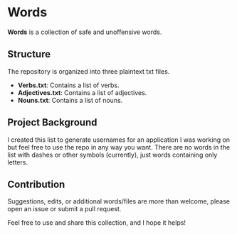 # Words

**Words** is a collection of safe and unoffensive words. 

## Structure
The repository is organized into three plaintext txt files.
- **Verbs.txt**: Contains a list of verbs.
- **Adjectives.txt**: Contains a list of adjectives.
- **Nouns.txt**: Contains a list of nouns.

## Project Background
I created this list to generate usernames for an application I was working on but feel free to use the repo in any way you want.
There are no words in the list with dashes or other symbols (currently), just words containing only letters.

## Contribution
Suggestions, edits, or additional words/files are more than welcome, please open an issue or submit a pull request.


Feel free to use and share this collection, and I hope it helps!
